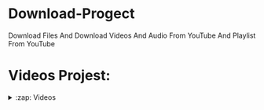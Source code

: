 # Download-Progect
Download Files And Download Videos And Audio From YouTube And Playlist From YouTube


# Videos Projest:

<details>
	<summary>:zap: Videos</summary>

https://user-images.githubusercontent.com/87325345/157418472-4a543069-0b98-4a0b-ae37-f7a783561265.mp4

https://user-images.githubusercontent.com/87325345/157418779-9bddda6e-9b7e-4669-a168-d8d0ebcba74b.mp4
</details>


